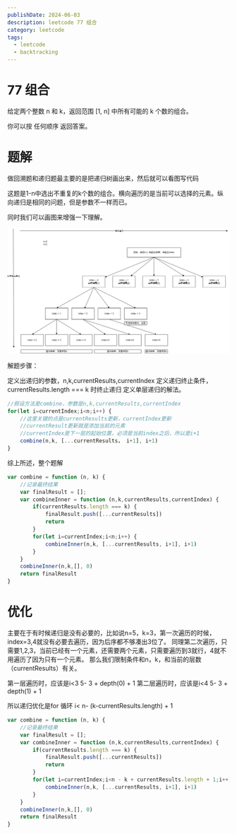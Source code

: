 ```yaml
---
publishDate: 2024-06-03
description: leetcode 77 组合
category: leetcode
tags:
  - leetcode
  - backtracking
---
```


# 77 组合

给定两个整数 n 和 k，返回范围 [1, n] 中所有可能的 k 个数的组合。

你可以按 任何顺序 返回答案。

# 题解

做回溯题和递归题最主要的是把递归树画出来，然后就可以看图写代码

这题是1-n中选出不重复的k个数的组合。横向遍历的是当前可以选择的元素。纵向递归是相同的问题，但是参数不一样而已。

同时我们可以画图来增强一下理解。

![组合图](./pics/组合.jpg)

解题步骤：

定义出递归的参数，n,k,currentResults,currentIndex
定义递归终止条件，currentResults.length === k 时终止递归
定义单层递归的解法。
```javascript
//假设方法是combine，参数是n,k,currentResults,currentIndex
for(let i=currentIndex;i<n;i++) {
    //这里关键的点是currentResults更新，currentIndex更新
    //currentResult更新就是添加当前的元素
    //currentIndex是下一层的起始位置，必须是当前index之后，所以是i+1
    combine(n,k, [...currentResults， i+1], i+1)
}
```

综上所述，整个题解

```javascript
var combine = function (n, k) {
    //记录最终结果
    var finalResult = [];
    var combineInner = function (n,k,currentResults,currentIndex) {
        if(currentResults.length === k) {
            finalResult.push([...currentResults])
            return
        }
        for(let i=currentIndex;i<n;i++) {
            combineInner(n,k, [...currentResults, i+1], i+1)
        }
    }
    combineInner(n,k,[], 0)
    return finalResult
}
```

# 优化

主要在于有时候递归是没有必要的，比如说n=5，k=3，第一次遍历的时候，index=3,4就没有必要去遍历，因为后序都不够凑出3位了。
同理第二次遍历，只需要1,2,3，当前已经有一个元素，还需要两个元素，只需要遍历到3就行，4就不用遍历了因为只有一个元素。
那么我们限制条件和n，k，和当前的层数（currentResults）有关。

第一层遍历时，应该是i<3 5- 3 + depth(0) + 1
第二层遍历时，应该是i<4 5- 3 + depth(1) + 1

所以递归优化是for 循环 i< n- (k-currentResults.length) + 1

```javascript
var combine = function (n, k) {
    //记录最终结果
    var finalResult = [];
    var combineInner = function (n,k,currentResults,currentIndex) {
        if(currentResults.length === k) {
            finalResult.push([...currentResults])
            return
        }
        for(let i=currentIndex;i<n - k + currentResults.length + 1;i++) {
            combineInner(n,k, [...currentResults, i+1], i+1)
        }
    }
    combineInner(n,k,[], 0)
    return finalResult
}
```

